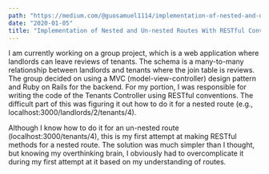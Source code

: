```yaml
---
path: "https://medium.com/@guosamuel1114/implementation-of-nested-and-un-nested-routes-with-restful-conventions-f84285edfde6"
date: "2020-01-05"
title: "Implementation of Nested and Un-nested Routes With RESTful Conventions"
---
```


I am currently working on a group project, which is a web application where landlords can leave reviews of tenants. The schema is a many-to-many relationship between landlords and tenants where the join table is reviews. The group decided on using a MVC (model-view-controller) design pattern and Ruby on Rails for the backend. For my portion, I was responsible for writing the code of the Tenants Controller using RESTful conventions. The difficult part of this was figuring it out how to do it for a nested route (e.g., localhost:3000/landlords/2/tenants/4).

Although I know how to do it for an un-nested route (localhost:3000/tenants/4), this is my first attempt at making RESTful methods for a nested route. The solution was much simpler than I thought, but knowing my overthinking brain, I obviously had to overcomplicate it during my first attempt at it based on my understanding of routes.
